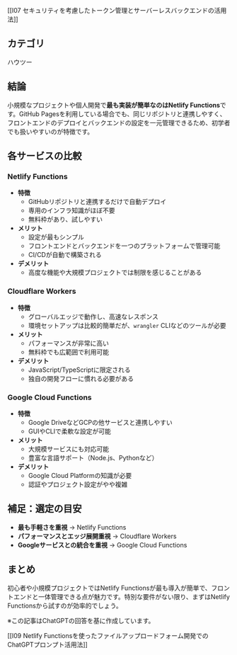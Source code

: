 [[I07 セキュリティを考慮したトークン管理とサーバーレスバックエンドの活用法]]


## カテゴリ
ハウツー

## 結論
小規模なプロジェクトや個人開発で**最も実装が簡単なのはNetlify Functions**です。GitHub Pagesを利用している場合でも、同じリポジトリと連携しやすく、フロントエンドのデプロイとバックエンドの設定を一元管理できるため、初学者でも扱いやすいのが特徴です。

## 各サービスの比較

### Netlify Functions
- **特徴**
  - GitHubリポジトリと連携するだけで自動デプロイ
  - 専用のインフラ知識がほぼ不要
  - 無料枠があり、試しやすい
- **メリット**
  - 設定が最もシンプル
  - フロントエンドとバックエンドを一つのプラットフォームで管理可能
  - CI/CDが自動で構築される
- **デメリット**
  - 高度な機能や大規模プロジェクトでは制限を感じることがある

### Cloudflare Workers
- **特徴**
  - グローバルエッジで動作し、高速なレスポンス
  - 環境セットアップは比較的簡単だが、`wrangler` CLIなどのツールが必要
- **メリット**
  - パフォーマンスが非常に高い
  - 無料枠でも広範囲で利用可能
- **デメリット**
  - JavaScript/TypeScriptに限定される
  - 独自の開発フローに慣れる必要がある

### Google Cloud Functions
- **特徴**
  - Google DriveなどGCPの他サービスと連携しやすい
  - GUIやCLIで柔軟な設定が可能
- **メリット**
  - 大規模サービスにも対応可能
  - 豊富な言語サポート（Node.js、Pythonなど）
- **デメリット**
  - Google Cloud Platformの知識が必要
  - 認証やプロジェクト設定がやや複雑

## 補足：選定の目安
- **最も手軽さを重視** → Netlify Functions  
- **パフォーマンスとエッジ展開重視** → Cloudflare Workers  
- **Googleサービスとの統合を重視** → Google Cloud Functions  

## まとめ
初心者や小規模プロジェクトではNetlify Functionsが最も導入が簡単で、フロントエンドと一体管理できる点が魅力です。特別な要件がない限り、まずはNetlify Functionsから試すのが効率的でしょう。

※この記事はChatGPTの回答を基に作成しています。

[[I09 Netlify Functionsを使ったファイルアップロードフォーム開発でのChatGPTプロンプト活用法]]
